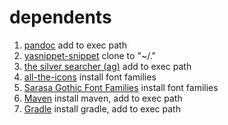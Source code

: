 # dependents #
1. [pandoc](http://www.pandoc.org) add to exec path
2. [yasnippet-snippet](https://github.com/ItsFated/yasnippet-snippets) clone to "~/."
3. [the silver searcher (ag)](https://github.com/ggreer/the_silver_searcher) add to exec path
4. [all-the-icons](https://github.com/domtronn/all-the-icons.el) install font families
5. [Sarasa Gothic Font Families](https://github.com/be5invis/Sarasa-Gothic) install font families
6. [Maven](http://maven.apache.org) install maven, add to exec path
7. [Gradle](https://gradle.org/) install gradle, add to exec path

